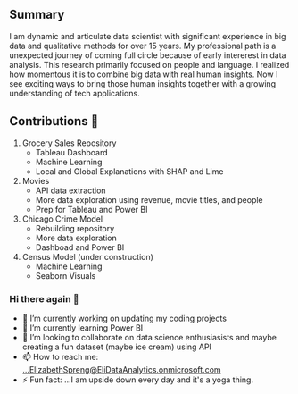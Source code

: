 
## Summary

I am dynamic and articulate data scientist with significant experience in big data and qualitative methods for over 15 years.  My professional path is a unexpected journey of coming full circle because of early intererest in data analysis. This research primarily focused on people and language.  I realized how momentous it is to combine big data with real human insights. Now I  see exciting ways to bring those  human insights together with a growing understanding of tech applications. 

## Contributions 🙌
 1. Grocery Sales Repository 
      - Tableau Dashboard
      - Machine Learning
      - Local and  Global Explanations with SHAP and Lime
 3. Movies 
    -  API data extraction
    -  More data exploration using revenue, movie titles, and people
    -  Prep for Tableau and Power BI
4. Chicago Crime Model
     - Rebuilding repository
      -  More data exploration
      -  Dashboad and Power BI
5. Census Model (under construction)
      - Machine Learning
      - Seaborn Visuals





### Hi there again 👋

- 🔭 I’m currently working on updating my coding projects
- 🌱 I’m currently learning Power BI
- 👯 I’m looking to collaborate on data science enthusiasists and maybe creating a fun dataset (maybe ice cream) using API
- 📫 How to reach me: ...ElizabethSpreng@EliDataAnalytics.onmicrosoft.com
- ⚡ Fun fact: ...I  am upside down every day and it's a yoga thing.


<!--
**Elispreng/Elispreng** is a ✨ _special_ ✨ repository because its `README.md` (this file) appears on your GitHub profile.

Here are some ideas to get you started:

- 🔭 I’m currently working on uodating my coding projects
- 🌱 I’m currently learning Power BI
- 👯 I’m looking to collaborate on data science enthusiasists
- 🤔 I’m looking for help with ...
- 💬 Ask me about ...
- 📫 How to reach me: ...
- 😄 Pronouns: ...
- ⚡ Fun fact: ...
-->
